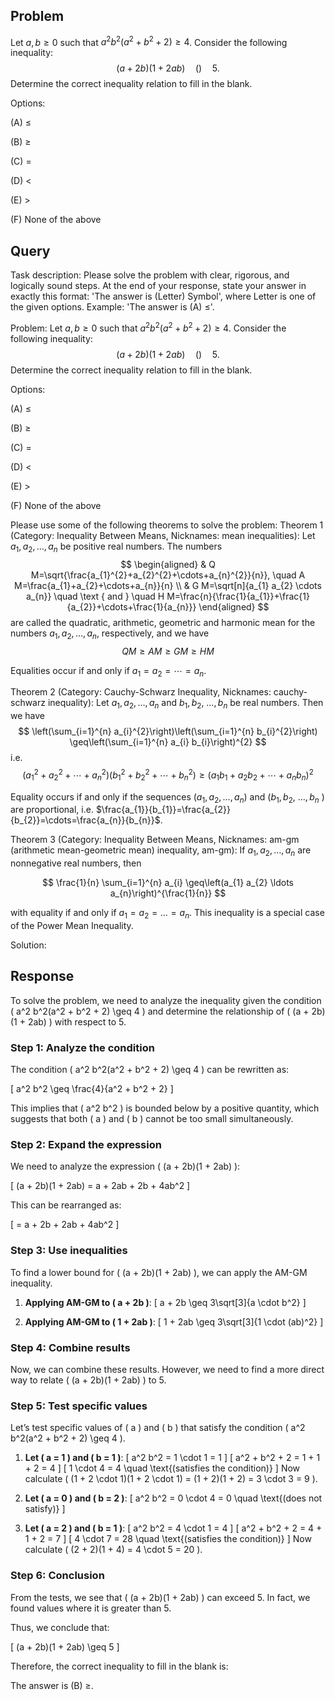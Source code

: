## Problem

Let $a, b \geq 0$ such that $a^2 b^2(a^2 + b^2 + 2) \geq 4$. Consider the following inequality:
$$
(a+2b)(1+2ab) \quad () \quad 5.
$$
Determine the correct inequality relation to fill in the blank.

Options:

(A) $\leq$ 

(B) $\geq$

(C) $=$ 

(D) $<$

(E) $>$

(F) None of the above

## Query

Task description: Please solve the problem with clear, rigorous, and logically sound steps. At the end of your response, state your answer in exactly this format: 'The answer is (Letter) Symbol', where Letter is one of the given options. Example: 'The answer is (A) $\leq$'.

Problem: Let $a, b \geq 0$ such that $a^2 b^2(a^2 + b^2 + 2) \geq 4$. Consider the following inequality:
$$
(a+2b)(1+2ab) \quad () \quad 5.
$$
Determine the correct inequality relation to fill in the blank.

Options:

(A) $\leq$ 

(B) $\geq$

(C) $=$ 

(D) $<$

(E) $>$

(F) None of the above

Please use some of the following theorems to solve the problem:
Theorem 1 (Category: Inequality Between Means, Nicknames: mean inequalities): Let $a_{1}, a_{2}, \ldots, a_{n}$ be positive real numbers. The numbers
$$
\begin{aligned}
& Q M=\sqrt{\frac{a_{1}^{2}+a_{2}^{2}+\cdots+a_{n}^{2}}{n}}, \quad A M=\frac{a_{1}+a_{2}+\cdots+a_{n}}{n} \\
& G M=\sqrt[n]{a_{1} a_{2} \cdots a_{n}} \quad \text { and } \quad H M=\frac{n}{\frac{1}{a_{1}}+\frac{1}{a_{2}}+\cdots+\frac{1}{a_{n}}}
\end{aligned}
$$
are called the quadratic, arithmetic, geometric and harmonic mean for the numbers $a_{1}, a_{2}, \ldots, a_{n}$, respectively, and we have
$$
Q M \geq A M \geq G M \geq H M
$$

Equalities occur if and only if $a_{1}=a_{2}=\cdots=a_{n}$.

Theorem 2 (Category: Cauchy-Schwarz Inequality, Nicknames: cauchy-schwarz inequality): Let $a_{1}, a_{2}, \ldots, a_{n}$ and $b_{1}, b_{2}$, $\ldots, b_{n}$ be real numbers. Then we have
$$
\left(\sum_{i=1}^{n} a_{i}^{2}\right)\left(\sum_{i=1}^{n} b_{i}^{2}\right) \geq\left(\sum_{i=1}^{n} a_{i} b_{i}\right)^{2}
$$
i.e.
$$
\left(a_{1}^{2}+a_{2}^{2}+\cdots+a_{n}^{2}\right)\left(b_{1}^{2}+b_{2}^{2}+\cdots+b_{n}^{2}\right) \geq\left(a_{1} b_{1}+a_{2} b_{2}+\cdots+a_{n} b_{n}\right)^{2}
$$

Equality occurs if and only if the sequences $\left(a_{1}, a_{2}, \ldots, a_{n}\right)$ and $\left(b_{1}, b_{2}\right.$, $\ldots, b_{n}$ ) are proportional, i.e. $\frac{a_{1}}{b_{1}}=\frac{a_{2}}{b_{2}}=\cdots=\frac{a_{n}}{b_{n}}$.

Theorem 3 (Category: Inequality Between Means, Nicknames: am-gm (arithmetic mean-geometric mean) inequality, am-gm): If $a_{1}, a_{2}, \ldots, a_{n}$ are nonnegative real numbers, then

$$
\frac{1}{n} \sum_{i=1}^{n} a_{i} \geq\left(a_{1} a_{2} \ldots a_{n}\right)^{\frac{1}{n}}
$$

with equality if and only if $a_{1}=a_{2}=\ldots=a_{n}$. This inequality is a special case of the Power Mean Inequality.

Solution:

## Response

To solve the problem, we need to analyze the inequality given the condition \( a^2 b^2(a^2 + b^2 + 2) \geq 4 \) and determine the relationship of \( (a + 2b)(1 + 2ab) \) with respect to 5.

### Step 1: Analyze the condition

The condition \( a^2 b^2(a^2 + b^2 + 2) \geq 4 \) can be rewritten as:

\[
a^2 b^2 \geq \frac{4}{a^2 + b^2 + 2}
\]

This implies that \( a^2 b^2 \) is bounded below by a positive quantity, which suggests that both \( a \) and \( b \) cannot be too small simultaneously.

### Step 2: Expand the expression

We need to analyze the expression \( (a + 2b)(1 + 2ab) \):

\[
(a + 2b)(1 + 2ab) = a + 2ab + 2b + 4ab^2
\]

This can be rearranged as:

\[
= a + 2b + 2ab + 4ab^2
\]

### Step 3: Use inequalities

To find a lower bound for \( (a + 2b)(1 + 2ab) \), we can apply the AM-GM inequality. 

1. **Applying AM-GM to \( a + 2b \)**:
   \[
   a + 2b \geq 3\sqrt[3]{a \cdot b^2}
   \]

2. **Applying AM-GM to \( 1 + 2ab \)**:
   \[
   1 + 2ab \geq 3\sqrt[3]{1 \cdot (ab)^2}
   \]

### Step 4: Combine results

Now, we can combine these results. However, we need to find a more direct way to relate \( (a + 2b)(1 + 2ab) \) to 5.

### Step 5: Test specific values

Let’s test specific values of \( a \) and \( b \) that satisfy the condition \( a^2 b^2(a^2 + b^2 + 2) \geq 4 \).

1. **Let \( a = 1 \) and \( b = 1 \)**:
   \[
   a^2 b^2 = 1 \cdot 1 = 1
   \]
   \[
   a^2 + b^2 + 2 = 1 + 1 + 2 = 4
   \]
   \[
   1 \cdot 4 = 4 \quad \text{(satisfies the condition)}
   \]
   Now calculate \( (1 + 2 \cdot 1)(1 + 2 \cdot 1) = (1 + 2)(1 + 2) = 3 \cdot 3 = 9 \).

2. **Let \( a = 0 \) and \( b = 2 \)**:
   \[
   a^2 b^2 = 0 \cdot 4 = 0 \quad \text{(does not satisfy)}
   \]

3. **Let \( a = 2 \) and \( b = 1 \)**:
   \[
   a^2 b^2 = 4 \cdot 1 = 4
   \]
   \[
   a^2 + b^2 + 2 = 4 + 1 + 2 = 7
   \]
   \[
   4 \cdot 7 = 28 \quad \text{(satisfies the condition)}
   \]
   Now calculate \( (2 + 2)(1 + 4) = 4 \cdot 5 = 20 \).

### Step 6: Conclusion

From the tests, we see that \( (a + 2b)(1 + 2ab) \) can exceed 5. In fact, we found values where it is greater than 5. 

Thus, we conclude that:

\[
(a + 2b)(1 + 2ab) \geq 5
\]

Therefore, the correct inequality to fill in the blank is:

The answer is (B) $\geq$.